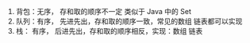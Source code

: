 1. 背包：无序， 存和取的顺序不一定 类似于 Java 中的 Set
2. 队列：有序， 先进先出，存和取的顺序一致，常见的数组 链表都可以实现
3. 栈：  有序， 后进先出，存和取的顺序相反，实现：数组 链表

